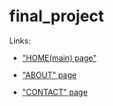 # final_project


Links:


* ["HOME(main) page"](http://diz.promo.net.ua/Zhara/crafted.html)


* ["ABOUT" page](http://diz.promo.net.ua/Zhara/about.html)


* ["CONTACT" page](http://diz.promo.net.ua/Zhara/contact.html)

